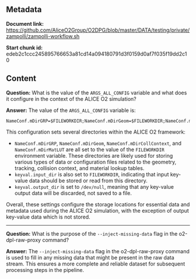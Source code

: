## Metadata

**Document link:** https://github.com/AliceO2Group/O2DPG/blob/master/DATA/testing/private/zampolli/zampolli-workflow.sh

**Start chunk id:** edeb2c1ccc245895766653a81cd14a094180791d3f0159d0af7f035f19dd2c10

## Content

**Question:** What is the value of the `ARGS_ALL_CONFIG` variable and what does it configure in the context of the ALICE O2 simulation?

**Answer:** The value of the `ARGS_ALL_CONFIG` variable is:

```
NameConf.mDirGRP=$FILEWORKDIR;NameConf.mDirGeom=$FILEWORKDIR;NameConf.mDirCollContext=$FILEWORKDIR;NameConf.mDirMatLUT=$FILEWORKDIR;keyval.input_dir=$FILEWORKDIR;keyval.output_dir=/dev/null
```

This configuration sets several directories within the ALICE O2 framework:
- `NameConf.mDirGRP`, `NameConf.mDirGeom`, `NameConf.mDirCollContext`, and `NameConf.mDirMatLUT` are all set to the value of the `FILEWORKDIR` environment variable. These directories are likely used for storing various types of data or configuration files related to the geometry, tracking, collision context, and material lookup tables.
- `keyval.input_dir` is also set to `FILEWORKDIR`, indicating that input key-value data should be stored or read from this directory.
- `keyval.output_dir` is set to `/dev/null`, meaning that any key-value output data will be discarded, not saved to a file.

Overall, these settings configure the storage locations for essential data and metadata used during the ALICE O2 simulation, with the exception of output key-value data which is not stored.

---

**Question:** What is the purpose of the `--inject-missing-data` flag in the o2-dpl-raw-proxy command?

**Answer:** The `--inject-missing-data` flag in the o2-dpl-raw-proxy command is used to fill in any missing data that might be present in the raw data stream. This ensures a more complete and reliable dataset for subsequent processing steps in the pipeline.